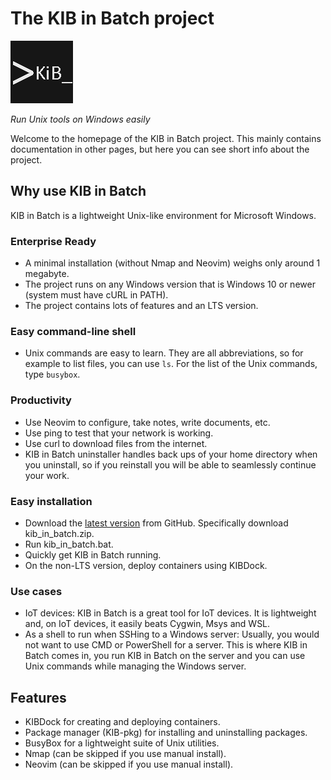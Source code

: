 # The KIB in Batch project

![>KiB_](./kali_in_batch_logo.png)

*Run Unix tools on Windows easily*

Welcome to the homepage of the KIB in Batch project. This mainly contains documentation in other pages, but here you can see short info about the project.

## Why use KIB in Batch

KIB in Batch is a lightweight Unix-like environment for Microsoft Windows.

### Enterprise Ready

* A minimal installation (without Nmap and Neovim) weighs only around 1 megabyte.
* The project runs on any Windows version that is Windows 10 or newer (system must have cURL in PATH).
* The project contains lots of features and an LTS version.

### Easy command-line shell

* Unix commands are easy to learn. They are all abbreviations, so for example to list files, you can use `ls`. For the list of the Unix commands, type `busybox`.

### Productivity

* Use Neovim to configure, take notes, write documents, etc.
* Use ping to test that your network is working.
* Use curl to download files from the internet.
* KIB in Batch uninstaller handles back ups of your home directory when you uninstall, so if you reinstall you will be able to seamlessly continue your work.

### Easy installation

* Download the [latest version](https://github.com/KIB-in-Batch/KIB-in-Batch/releases/latest) from GitHub. Specifically download kib_in_batch.zip.
* Run kib_in_batch.bat.
* Quickly get KIB in Batch running.
* On the non-LTS version, deploy containers using KIBDock.

### Use cases

* IoT devices: KIB in Batch is a great tool for IoT devices. It is lightweight and, on IoT devices, it easily beats Cygwin, Msys and WSL.
* As a shell to run when SSHing to a Windows server: Usually, you would not want to use CMD or PowerShell for a server. This is where KIB in Batch comes in, you run KIB in Batch on the server and you can use Unix commands while managing the Windows server.

## Features

* KIBDock for creating and deploying containers.
* Package manager (KIB-pkg) for installing and uninstalling packages.
* BusyBox for a lightweight suite of Unix utilities.
* Nmap (can be skipped if you use manual install).
* Neovim (can be skipped if you use manual install).

